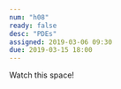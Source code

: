 ```yaml
---
num: "h08"
ready: false
desc: "PDEs"
assigned: 2019-03-06 09:30
due: 2019-03-15 18:00
---
```


Watch this space!
